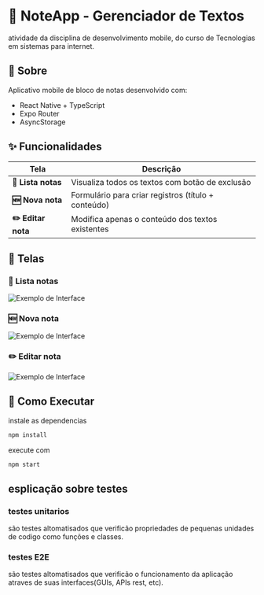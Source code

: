 # 📱 NoteApp - Gerenciador de Textos

atividade da disciplina de desenvolvimento mobile, do curso de Tecnologias em sistemas para internet.

## 📌 Sobre

Aplicativo mobile de bloco de notas desenvolvido com:

- React Native + TypeScript
- Expo Router
- AsyncStorage

## ✨ Funcionalidades

| Tela | Descrição |
|------|-----------|
| **📜 Lista notas** | Visualiza todos os textos com botão de exclusão |
| **🆕 Nova nota** | Formulário para criar registros (título + conteúdo) |
| **✏️  Editar nota** | Modifica apenas o conteúdo dos textos existentes |

## 📱 Telas

### 📜 Lista notas

![Exemplo de Interface](https://github.com/SamuelPatrickMeneses/prog_mobile_av1/blob/master/.github/preview/list.jpg) 

### 🆕 Nova nota

![Exemplo de Interface](https://github.com/SamuelPatrickMeneses/prog_mobile_av1/blob/master/.github/preview/new.jpg) 

### ✏️  Editar nota

![Exemplo de Interface](https://github.com/SamuelPatrickMeneses/prog_mobile_av1/blob/master/.github/preview/edit.jpg) 

## 🚀 Como Executar

instale as dependencias

```bash
npm install
```
execute com

```bash
npm start
```
## esplicação sobre testes 

### testes unitarios

são testes altomatisados que verificão propriedades de pequenas unidades de codigo como funções e classes.

### testes E2E

são testes altomatisados que verificão o funcionamento da aplicação atraves de suas interfaces(GUIs, APIs rest, etc).
